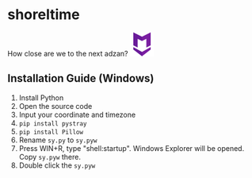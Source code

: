 # shoreltime
How close are we to the next adzan?
![alt text](https://github.com/adam-p/markdown-here/raw/master/src/common/images/icon48.png "Logo Title Text 1")


## Installation Guide (Windows)
1. Install Python
2. Open the source code
3. Input your coordinate and timezone
4. `pip install pystray`
5. `pip install Pillow`
6. Rename `sy.py` to `sy.pyw`
8. Press WIN+R, type "shell:startup". Windows Explorer will be opened. Copy `sy.pyw` there.
9. Double click the `sy.pyw`
